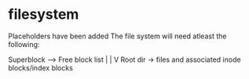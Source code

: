 filesystem
==========
Placeholders have been added
The file system will need atleast the following:

Superblock --> Free block list
|
|
V
Root dir -> files and associated inode blocks/index blocks